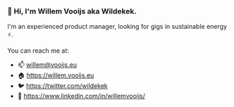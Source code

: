 ### 👋 Hi,  I'm Willem Vooijs aka Wildekek.

I'm an experienced product manager, looking for gigs in sustainable energy ⚡️.

You can reach me at:
- 📫 willem@vooijs.eu
- 🏠 https://willem.vooijs.eu
- 🐦 https://twitter.com/wildekek
- 💼 https://www.linkedin.com/in/willemvooijs/
  
<!--
**wildekek/wildekek** is a ✨ _special_ ✨ repository because its `README.md` (this file) appears on your GitHub profile.

Here are some ideas to get you started:

- 🔭 I’m currently working on ...
- 🌱 I’m currently learning ...
- 👯 I’m looking to collaborate on ...
- 🤔 I’m looking for help with ...
- 💬 Ask me about ...
- 📫 How to reach me: ...
- 😄 Pronouns: ...
- ⚡ Fun fact: ...
-->
